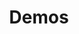 ---
page_title: Vector Search Demos and Examples
description: Interactive examples and demos of vector search based applications developed with Qdrant vector search engine. 
title: Demos
section_title: Interactive Live Examples
---